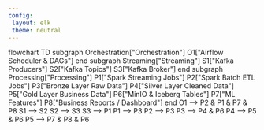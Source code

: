 ```yaml
---
config:
 layout: elk
 theme: neutral
---
```

flowchart TD
subgraph Orchestration["Orchestration"]
       O1["Airflow Scheduler & DAGs"]
 end
subgraph Streaming["Streaming"]
       S1["Kafka Producers"]
       S2["Kafka Topics"]
       S3["Kafka Broker"]
 end
subgraph Processing["Processing"]
       P1["Spark Streaming Jobs"]
       P2["Spark Batch ETL Jobs"]
       P3["Bronze Layer Raw Data"]
       P4["Silver Layer Cleaned Data"]
       P5["Gold Layer Business Data"]
       P6["MinIO & Iceberg Tables"]
       P7["ML Features"]
       P8["Business Reports / Dashboard"]
 end
   O1 --> P2 & P1 & P7 & P8
   S1 --> S2
   S2 --> S3
   S3 --> P1
   P1 --> P3
   P2 --> P3
   P3 --> P4 & P6
   P4 --> P5 & P6
   P5 --> P7 & P8 & P6



